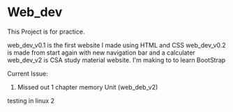 # Web_dev
This Project is for practice.

web_dev_v0.1 is the first website I made using HTML and CSS
web_dev_v0.2 is made from start again with new navigation bar and a calculater
web_dev_v2 is CSA study material website. I'm making to to learn BootStrap


Current Issue:
   1. Missed out 1 chapter memory Unit (web_deb_v2)

   testing in linux 2